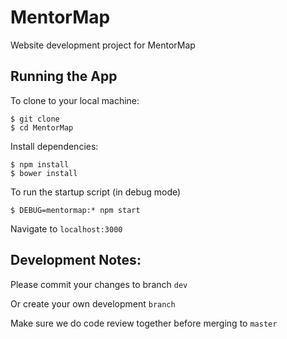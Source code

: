 # MentorMap
Website development project for MentorMap

## Running the App
To clone to your local machine:
```
$ git clone
$ cd MentorMap
```
Install dependencies:
```
$ npm install
$ bower install
```
To run the startup script (in debug mode)
```
$ DEBUG=mentormap:* npm start
```
Navigate to ```localhost:3000```

## Development Notes:
Please commit your changes to branch ```dev```

Or create your own development ```branch```

Make sure we do code review together before merging to ```master```

